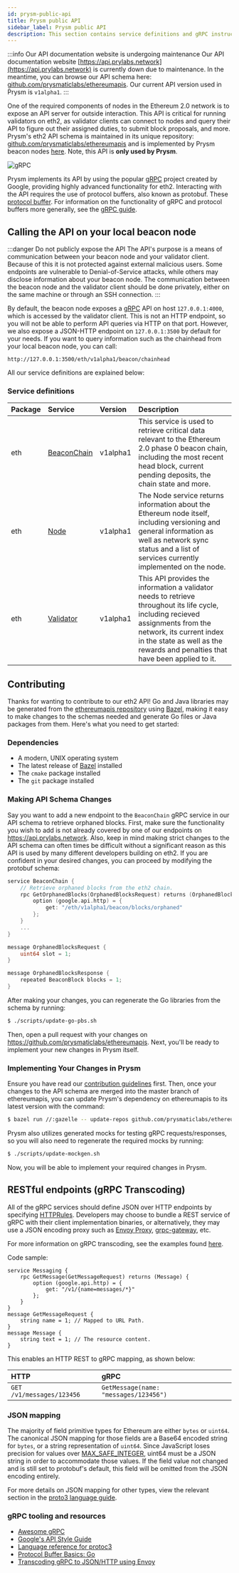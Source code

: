 ```yaml
---
id: prysm-public-api
title: Prysm public API
sidebar_label: Prysm public API 
description: This section contains service definitions and gRPC instructions to interact with the Prysm public API.
---
```


:::info Our API documentation website is undergoing maintenance
Our API documentation website [https://api.prylabs.network](https://api.prylabs.network) is currently down due to maintenance. In the meantime, you can browse our API schema here: [github.com/prysmaticlabs/ethereumapis](https://github.com/prysmaticlabs/ethereumapis/tree/master/eth/v1alpha1). Our current API version used in Prysm is `v1alpha1`. 
:::

One of the required components of nodes in the Ethereum 2.0 network is to expose an API server for outside interaction. This API is critical for running validators on eth2, as validator clients can connect to nodes and query their API to figure out their assigned duties, to submit block proposals, and more. Prysm's eth2 API schema is maintained in its unique repository: [github.com/prysmaticlabs/ethereumapis](https://github.com/prysmaticlabs/ethereumapis) and is implemented by Prysm beacon nodes [here](https://github.com/prysmaticlabs/prysm/blob/master/beacon-chain/rpc/service.go). Note, this API is **only used by Prysm**. 

![gRPC](/img/grpc-logo2.png)

Prysm implements its API by using the popular [gRPC](https://grpc.io) project created by Google, providing highly advanced functionality for eth2. Interacting with the API requires the use of protocol buffers, also known as protobuf. These [protocol buffer](https://developers.google.com/protocol-buffers/). For information on the functionality of gRPC and protocol buffers more generally, see the [gRPC guide](https://grpc.io/docs/guides/).

## Calling the API on your local beacon node

:::danger Do not publicly expose the API
The API's purpose is a means of communication between your beacon node and your validator client. Because of this it is not protected against external malicious users. Some endpoints are vulnerable to Denial-of-Service attacks, while others may disclose information about your beacon node. The communication between the beacon node and the validator client should be done privately, either on the same machine or through an SSH connection.
:::

By default, the beacon node exposes a [gRPC](https://grpc.io) API on host `127.0.0.1:4000`, which is accessed by the validator client. This is not an HTTP endpoint, so you will not be able to perform API queries via HTTP on that port. However, we also expose a JSON-HTTP endpoint on `127.0.0.1:3500` by default for your needs. If you want to query information such as the chainhead from your local beacon node, you can call:

```
http://127.0.0.1:3500/eth/v1alpha1/beacon/chainhead
```

All our service definitions are explained below:

### Service definitions

| Package | Service | Version | Description |
| :--- | :--- | :--- | :--- |
| eth | [BeaconChain](https://github.com/prysmaticlabs/ethereumapis/blob/master/eth/v1alpha1/beacon_chain.proto#L36) | v1alpha1 | This service is used to retrieve critical data relevant to the Ethereum 2.0 phase 0 beacon chain, including the most recent head block, current pending deposits, the chain state and more. |
| eth | [Node](https://github.com/prysmaticlabs/ethereumapis/blob/master/eth/v1alpha1/node.proto#L33) | v1alpha1 | The Node service returns information about the Ethereum node itself, including versioning and general information as well as network sync status and a list of services currently implemented on the node. |
| eth | [Validator](https://github.com/prysmaticlabs/ethereumapis/blob/master/eth/v1alpha1/validator.proto) | v1alpha1 | This API provides the information a validator needs to retrieve throughout its life cycle, including recieved assignments from the network, its current index in the state as well as the rewards and penalties that have been applied to it. |

## Contributing

Thanks for wanting to contribute to our eth2 API! Go and Java libraries may be generated from the [ethereumapis repository](https://github.com/prysmaticlabs/ethereumapis) using [Bazel](https://bazel.build), making it easy to make changes to the schemas needed and generate Go files or Java packages from them. Here's what you need to get started:

### Dependencies

- A modern, UNIX operating system
- The latest release of [Bazel](https://docs.bazel.build/versions/master/install.html) installed
- The `cmake` package installed
- The `git` package installed

### Making API Schema Changes

Say you want to add a new endpoint to the `BeaconChain` gRPC service in our API schema to retrieve orphaned blocks. First, make sure the functionality you wish to add is not already covered by one of our endpoints on https://api.prylabs.network. Also, keep in mind making strict changes to the API schema can often times be difficult without a significant reason as this API is used by many different developers building on eth2. If you are confident in your desired changes, you can proceed by modifying the protobuf schema:

```go
service BeaconChain {
    // Retrieve orphaned blocks from the eth2 chain.
    rpc GetOrphanedBlocks(OrphanedBlocksRequest) returns (OrphanedBlocksResponse) {
        option (google.api.http) = {
            get: "/eth/v1alpha1/beacon/blocks/orphaned"
        };
    }
    ...
}

message OrphanedBlocksRequest {
    uint64 slot = 1;
}

message OrphanedBlocksResponse {
    repeated BeaconBlock blocks = 1;
}
```

After making your changes, you can regenerate the Go libraries from the schema by running:

```bash
$ ./scripts/update-go-pbs.sh
```

Then, open a pull request with your changes on https://github.com/prysmaticlabs/ethereumapis. Next, you'll be ready to implement your new changes in Prysm itself.

### Implementing Your Changes in Prysm

Ensure you have read our [contribution guidelines](/docs/contribute/contribution-guidelines) first. Then, once your changes to the API schema are merged into the master branch of ethereumapis, you can update Prysm's dependency on ethereumapis to its latest version with the command:

```bash
$ bazel run //:gazelle -- update-repos github.com/prysmaticlabs/ethereumapis
```

Prysm also utilizes generated mocks for testing gRPC requests/responses, so you will also need to regenerate the required mocks by running:

```bash
$ ./scripts/update-mockgen.sh
```

Now, you will be able to implement your required changes in Prysm.

## RESTful endpoints \(gRPC Transcoding\)

All of the gRPC services should define JSON over HTTP endpoints by specifying [HTTPRules](https://github.com/googleapis/googleapis/blob/master/google/api/http.proto). Developers may choose to bundle a REST service of gRPC with their client implementation binaries, or alternatively, they may use a JSON encoding proxy such as [Envoy Proxy](https://www.envoyproxy.io/), [grpc-gateway](https://github.com/grpc-ecosystem/grpc-gateway), etc.

For more information on gRPC transcoding, see the examples found [here](https://github.com/googleapis/googleapis/blob/master/google/api/http.proto#L45).

Code sample:

```text
service Messaging {
    rpc GetMessage(GetMessageRequest) returns (Message) {
        option (google.api.http) = {
            get: "/v1/{name=messages/*}"
        };
    }
}
message GetMessageRequest {
    string name = 1; // Mapped to URL Path.
}
message Message {
    string text = 1; // The resource content.
}
```

This enables an HTTP REST to gRPC mapping, as shown below:

| HTTP | gRPC |
| :--- | :--- |
| `GET /v1/messages/123456` | `GetMessage(name: "messages/123456")` |

### JSON mapping

The majority of field primitive types for Ethereum are either `bytes` or `uint64`. The canonical JSON mapping for those fields are a Base64 encoded string for `bytes`, or a string representation of `uint64`. Since JavaScript loses precision for values over [MAX\_SAFE\_INTEGER](https://developer.mozilla.org/en-US/docs/Web/JavaScript/Reference/Global_Objects/Number/MAX_SAFE_INTEGER), uint64 must be a JSON string in order to accommodate those values. If the field value not changed and is still set to protobuf's default, this field will be omitted from the JSON encoding entirely.

For more details on JSON mapping for other types, view the relevant section in the [proto3 language guide](https://developers.google.com/protocol-buffers/docs/proto3#json).

### gRPC tooling and resources

* [Awesome gRPC](https://github.com/grpc-ecosystem/awesome-grpc)
* [Google's API Style Guide](https://cloud.google.com/apis/design/)
* [Language reference for protoc3](https://developers.google.com/protocol-buffers/docs/proto3)
* [Protocol Buffer Basics: Go](https://developers.google.com/protocol-buffers/docs/gotutorial)
* [Transcoding gRPC to JSON/HTTP using Envoy](https://blog.jdriven.com/2018/11/transcoding-grpc-to-http-json-using-envoy/)
